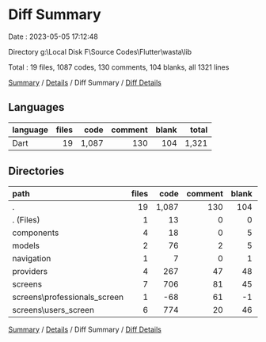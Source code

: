 # Diff Summary

Date : 2023-05-05 17:12:48

Directory g:\\Local Disk F\\Source Codes\\Flutter\\wasta\\lib

Total : 19 files,  1087 codes, 130 comments, 104 blanks, all 1321 lines

[Summary](results.md) / [Details](details.md) / Diff Summary / [Diff Details](diff-details.md)

## Languages
| language | files | code | comment | blank | total |
| :--- | ---: | ---: | ---: | ---: | ---: |
| Dart | 19 | 1,087 | 130 | 104 | 1,321 |

## Directories
| path | files | code | comment | blank | total |
| :--- | ---: | ---: | ---: | ---: | ---: |
| . | 19 | 1,087 | 130 | 104 | 1,321 |
| . (Files) | 1 | 13 | 0 | 0 | 13 |
| components | 4 | 18 | 0 | 5 | 23 |
| models | 2 | 76 | 2 | 5 | 83 |
| navigation | 1 | 7 | 0 | 1 | 8 |
| providers | 4 | 267 | 47 | 48 | 362 |
| screens | 7 | 706 | 81 | 45 | 832 |
| screens\\professionals_screen | 1 | -68 | 61 | -1 | -8 |
| screens\\users_screen | 6 | 774 | 20 | 46 | 840 |

[Summary](results.md) / [Details](details.md) / Diff Summary / [Diff Details](diff-details.md)